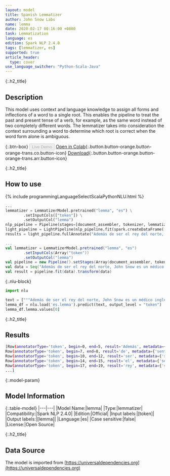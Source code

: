 ```yaml
---
layout: model
title: Spanish Lemmatizer
author: John Snow Labs
name: lemma
date: 2020-02-17 00:16:00 +0800
task: Lemmatization
language: es
edition: Spark NLP 2.4.0
tags: [lemmatizer, es]
supported: true
article_header:
  type: cover
use_language_switcher: "Python-Scala-Java"
---
```


{:.h2_title}
## Description
This model uses context and language knowledge to assign all forms and inflections of a word to a single root. This enables the pipeline to treat the past and present tense of a verb, for example, as the same word instead of two completely different words. The lemmatizer takes into consideration the context surrounding a word to determine which root is correct when the word form alone is ambiguous.

{:.btn-box}
<button class="button button-orange" disabled>Live Demo</button>
[Open in Colab](https://githubtocolab.com/JohnSnowLabs/spark-nlp-workshop/blob/b2eb08610dd49d5b15077cc499a94b4ec1e8b861/jupyter/annotation/english/model-downloader/Create%20custom%20pipeline%20-%20NerDL.ipynb){:.button.button-orange.button-orange-trans.co.button-icon}
[Download](https://s3.amazonaws.com/auxdata.johnsnowlabs.com/public/models/lemma_es_2.4.0_2.4_1581890818386.zip){:.button.button-orange.button-orange-trans.arr.button-icon}

{:.h2_title}
## How to use
<div class="tabs-box" markdown="1">
{% include programmingLanguageSelectScalaPythonNLU.html %}

```python
...
lemmatizer = LemmatizerModel.pretrained("lemma", "es") \
        .setInputCols(["token"]) \
        .setOutputCol("lemma")
nlp_pipeline = Pipeline(stages=[document_assembler, tokenizer, lemmatizer])
light_pipeline = LightPipeline(nlp_pipeline.fit(spark.createDataFrame([['']]).toDF("text")))
results = light_pipeline.fullAnnotate("Además de ser el rey del norte, John Snow es un médico inglés y líder en el desarrollo de la anestesia y la higiene médica.")
```

```scala
...
val lemmatizer = LemmatizerModel.pretrained("lemma", "es")
        .setInputCols(Array("token"))
        .setOutputCol("lemma")
val pipeline = new Pipeline().setStages(Array(document_assembler, tokenizer, lemmatizer))
val data = Seq("Además de ser el rey del norte, John Snow es un médico inglés y líder en el desarrollo de la anestesia y la higiene médica.").toDF("text")
val result = pipeline.fit(data).transform(data)
```

{:.nlu-block}
```python
import nlu

text = ["""Además de ser el rey del norte, John Snow es un médico inglés y líder en el desarrollo de la anestesia y la higiene médica."""]
lemma_df = nlu.load('es.lemma').predict(text, output_level = "token")
lemma_df.lemma.values[0]
```

</div>

{:.h2_title}
## Results

```bash
[Row(annotatorType='token', begin=0, end=5, result='Además', metadata={'sentence': '0'}, embeddings=[]),
Row(annotatorType='token', begin=7, end=8, result='de', metadata={'sentence': '0'}, embeddings=[]),
Row(annotatorType='token', begin=10, end=12, result='ser', metadata={'sentence': '0'}, embeddings=[]),
Row(annotatorType='token', begin=14, end=15, result='el', metadata={'sentence': '0'}, embeddings=[]),
Row(annotatorType='token', begin=17, end=19, result='rey', metadata={'sentence': '0'}, embeddings=[]),
...]
```

{:.model-param}
## Model Information

{:.table-model}
|---|---|
|Model Name:|lemma|
|Type:|lemmatizer|
|Compatibility:|Spark NLP 2.4.0|
|Edition:|Official|
|Input labels:|[token]|
|Output labels:|[lemma]|
|Language:|es|
|Case sensitive:|false|
|License:|Open Source|

{:.h2_title}
## Data Source
The model is imported from [https://universaldependencies.org](https://universaldependencies.org)